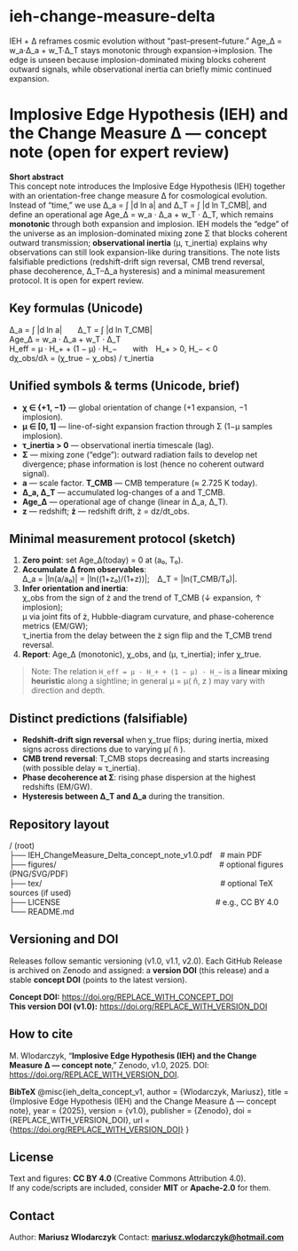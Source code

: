 # ieh-change-measure-delta
IEH + Δ reframes cosmic evolution without “past–present–future.” Age_Δ = w_a·Δ_a + w_T·Δ_T stays monotonic through expansion→implosion. The edge is unseen because implosion-dominated mixing blocks coherent outward signals, while observational inertia can briefly mimic continued expansion.
# Implosive Edge Hypothesis (IEH) and the Change Measure Δ — concept note (open for expert review)

**Short abstract**  
This concept note introduces the Implosive Edge Hypothesis (IEH) together with an orientation-free change measure Δ for cosmological evolution. Instead of “time,” we use Δ_a = ∫ |d ln a| and Δ_T = ∫ |d ln T_CMB|, and define an operational age Age_Δ = w_a · Δ_a + w_T · Δ_T, which remains **monotonic** through both expansion and implosion. IEH models the “edge” of the universe as an implosion-dominated mixing zone Σ that blocks coherent outward transmission; **observational inertia** (μ, τ_inertia) explains why observations can still look expansion-like during transitions. The note lists falsifiable predictions (redshift-drift sign reversal, CMB trend reversal, phase decoherence, Δ_T–Δ_a hysteresis) and a minimal measurement protocol. It is open for expert review.

## Key formulas (Unicode)
Δ_a = ∫ |d ln a|  Δ_T = ∫ |d ln T_CMB|  
Age_Δ = w_a · Δ_a + w_T · Δ_T  
H_eff = μ · H_+ + (1 − μ) · H_−  with H_+ > 0, H_− < 0  
dχ_obs/dλ = (χ_true − χ_obs) / τ_inertia

## Unified symbols & terms (Unicode, brief)
- **χ ∈ {+1, −1}** — global orientation of change (+1 expansion, −1 implosion).  
- **μ ∈ [0, 1]** — line-of-sight expansion fraction through Σ (1−μ samples implosion).  
- **τ_inertia > 0** — observational inertia timescale (lag).  
- **Σ** — mixing zone (“edge”): outward radiation fails to develop net divergence; phase information is lost (hence no coherent outward signal).  
- **a** — scale factor. **T_CMB** — CMB temperature (≈ 2.725 K today).  
- **Δ_a, Δ_T** — accumulated log-changes of a and T_CMB.  
- **Age_Δ** — operational age of change (linear in Δ_a, Δ_T).  
- **z** — redshift; **ż** — redshift drift, ż = dz/dt_obs.

## Minimal measurement protocol (sketch)
1. **Zero point**: set Age_Δ(today) = 0 at (a₀, T₀).  
2. **Accumulate Δ from observables**:  
   Δ_a = |ln(a/a₀)| = |ln((1+z₀)/(1+z))|; Δ_T = |ln(T_CMB/T₀)|.  
3. **Infer orientation and inertia**:  
   χ_obs from the sign of ż and the trend of T_CMB (↓ expansion, ↑ implosion);  
   μ via joint fits of ż, Hubble-diagram curvature, and phase-coherence metrics (EM/GW);  
   τ_inertia from the delay between the ż sign flip and the T_CMB trend reversal.  
4. **Report**: Age_Δ (monotonic), χ_obs, and (μ, τ_inertia); infer χ_true.

> Note: The relation `H_eff = μ · H_+ + (1 − μ) · H_−` is a **linear mixing heuristic** along a sightline; in general μ = μ( n̂, z ) may vary with direction and depth.

## Distinct predictions (falsifiable)
- **Redshift-drift sign reversal** when χ_true flips; during inertia, mixed signs across directions due to varying μ( n̂ ).  
- **CMB trend reversal**: T_CMB stops decreasing and starts increasing (with possible delay ≈ τ_inertia).  
- **Phase decoherence at Σ**: rising phase dispersion at the highest redshifts (EM/GW).  
- **Hysteresis between Δ_T and Δ_a** during the transition.

## Repository layout
/ (root)  
├── IEH_ChangeMeasure_Delta_concept_note_v1.0.pdf # main PDF  
├── figures/                     # optional figures (PNG/SVG/PDF)  
├── tex/                       # optional TeX sources (if used)  
├── LICENSE                    # e.g., CC BY 4.0  
└── README.md

## Versioning and DOI
Releases follow semantic versioning (v1.0, v1.1, v2.0). Each GitHub Release is archived on Zenodo and assigned: a **version DOI** (this release) and a stable **concept DOI** (points to the latest version).

**Concept DOI:** https://doi.org/REPLACE_WITH_CONCEPT_DOI  
**This version DOI (v1.0):** https://doi.org/REPLACE_WITH_VERSION_DOI

## How to cite
M. Wlodarczyk, “**Implosive Edge Hypothesis (IEH) and the Change Measure Δ — concept note**,” Zenodo, v1.0, 2025. DOI: https://doi.org/REPLACE_WITH_VERSION_DOI.

**BibTeX**
@misc{ieh_delta_concept_v1,
  author       = {Wlodarczyk, Mariusz},
  title        = {Implosive Edge Hypothesis (IEH) and the Change Measure Δ — concept note},
  year         = {2025},
  version      = {v1.0},
  publisher    = {Zenodo},
  doi          = {REPLACE_WITH_VERSION_DOI},
  url          = {https://doi.org/REPLACE_WITH_VERSION_DOI}
}

## License
Text and figures: **CC BY 4.0** (Creative Commons Attribution 4.0).  
If any code/scripts are included, consider **MIT** or **Apache-2.0** for them.

## Contact
Author: **Mariusz Wlodarczyk**
Contact: **mariusz.wlodarczyk@hotmail.com**
